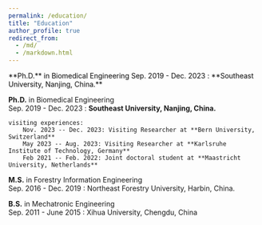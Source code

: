```yaml
---
permalink: /education/
title: "Education"
author_profile: true
redirect_from: 
  - /md/
  - /markdown.html
---
```


<span style="text-shadow: 1px 1px 2px lightgrey;">
**Ph.D.** in Biomedical Engineering  
  Sep. 2019 - Dec. 2023 : **Southeast University, Nanjing, China.** 
</span>


**Ph.D.** in Biomedical Engineering  
  Sep. 2019 - Dec. 2023 : **Southeast University, Nanjing, China.** 

	visiting experiences:
    	Nov. 2023 -- Dec. 2023: Visiting Researcher at **Bern University, Switzerland**    
    	May 2023 -- Aug. 2023: Visiting Researcher at **Karlsruhe Institute of Technology, Germany**   
    	Feb 2021 -- Feb. 2022: Joint doctoral student at **Maastricht University, Netherlands** 

**M.S.** in Forestry Information Engineering  
  Sep. 2016 - Dec. 2019 : Northeast Forestry University, Harbin, China.

**B.S.** in Mechatronic Engineering  
  Sep. 2011 - June 2015 : Xihua University, Chengdu, China


